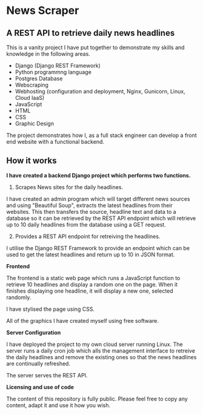 # News Scraper

## A REST API to retrieve daily news headlines

This is a vanity project I have put together to demonstrate my skills and knowledge in the following areas.

* Django (Django REST Framework)
* Python programmng language
* Postgres Database
* Webscraping
* Webhosting (configuration and deployment, Nginx, Gunicorn, Linux, Cloud IaaS)
* JavaScript
* HTML
* CSS
* Graphic Design

The project demonstrates how I, as a full stack engineer can develop a front end website with a functional backend.

## How it works

**I have created a backend Django project which performs two functions.**

1. Scrapes News sites for the daily headlines.

I have created an admin program which will target different news sources and using "Beautiful Soup", extracts the latest headlines from their websites. This then transfers the source, headline text and  data to a database so it can be retrieved by the REST API endpoint which will retrieve up to 10 daily headlines from the database using a GET request.

2. Provides a REST API endpoint for retreiving the headlines.

I utilise the Django REST Framework to provide an endpoint which can be used to get the latest headlines and return up to 10 in JSON format.

**Frontend**

The frontend is a static web page which runs a JavaScript function to retrieve 10 headlines and display a random one on the page. When it finishes displaying one headline, it will display a new one, selected randomly.

I have stylised the page using CSS.

All of the graphics I have created myself using free software.

**Server Configuration**

I have deployed the project to my own cloud server running Linux. The server runs a daily cron job which alls the management interface to retreive the daily headlines and remove the existing ones so that the news headlines are continually refreshed.

The server serves the REST API.

**Licensing and use of code**

The content of this repository is fully public. Please feel free to copy any content, adapt it and use it how you wish.